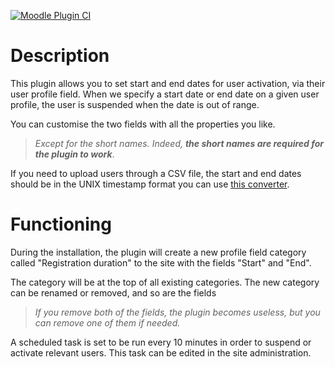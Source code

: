 [![Moodle Plugin CI](https://github.com/Pedagotheque/moodle-local_regperiod/actions/workflows/main.yml/badge.svg)](https://github.com/Pedagotheque/moodle-local_regperiod/actions/workflows/main.yml)

# Description


This plugin allows you to set start and end dates for user activation, via their user profile field. When we specify a start date or end date on a given user profile, the user is suspended when the date is out of range.

You can customise the two fields with all the properties you like.
>*Except for the short names. Indeed, **the short names are required for the plugin to work***.

If you need to upload users through a CSV file, the start and end dates should be in the UNIX timestamp format you can use [this converter](https://www.unixtimestamp.com/).

# Functioning

During the installation, the plugin will create a new profile field category called "Registration duration" to the site with the fields "Start" and "End".

The category will be at the top of all existing categories.
The new category can be renamed or removed, and so are the fields
>*If you remove both of the fields, the plugin becomes useless, but you can remove one of them if needed.*

A scheduled task is set to be run every 10 minutes in order to suspend or activate relevant users. This task can be edited in the site administration.
